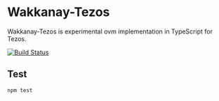 # Wakkanay-Tezos

Wakkanay-Tezos is experimental ovm implementation in TypeScript for Tezos.

[![Build Status](https://travis-ci.org/cryptoeconomicslab/wakkanay-tezos.svg?branch=master)](https://travis-ci.org/cryptoeconomicslab/wakkanay-tezos)

## Test

```
npm test
```
